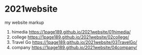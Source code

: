 # 2021website

my website markup
1. himedia https://1page189.github.io/2021website/01himedia/
2. college https://1page189.github.io/2021website/02college/
3. Travel Go https://1page189.github.io/2021website/03TravelGo/
4. company https://1page189.github.io/2021website/04company/
